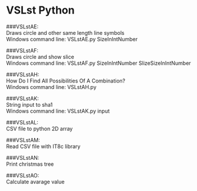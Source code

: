 # VSLst Python

###VSLstAE: <br>
Draws circle and other same length line symbols <br>
Windows command line: VSLstAE.py SizeInIntNumber

###VSLstAF: <br>
Draws circle and show slice <br>
Windows command line: VSLstAF.py SizeInIntNumber SlizeSizeInIntNumber

###VSLstAH: <br>
How Do I Find All Possibilities Of A Combination?  <br>
Windows command line: VSLstAH.py

###VSLstAK: <br>
String input to sha1 <br>
Windows command line: VSLstAK.py input

###VSLstAL: <br>
CSV file to python 2D array

###VSLstAM: <br>
Read CSV file with IT8c library

###VSLstAN: <br>
Print christmas tree

###VSLstAO: <br>
Calculate avarage value
